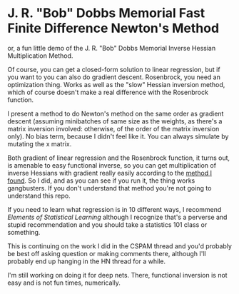 J. R. "Bob" Dobbs Memorial Fast Finite Difference Newton's Method
===

or, a fun little demo of the J. R. "Bob" Dobbs Memorial Inverse Hessian Multiplication Method.

Of course, you can get a closed-form solution to linear regression, but if you want to you can also do gradient descent. Rosenbrock, you need an optimization thing. Works as well as the "slow" Hessian inversion method, which of course doesn't make a real difference with the Rosenbrock function.

I present a method to do Newton's method on the same order as gradient descent (assuming minibatches of same size as the weights, as there's a matrix inversion involved: otherwise, of the order of the matrix inversion only). No bias term, because I didn't feel like it. You can always simulate by mutating the x matrix.

Both gradient of linear regression and the Rosenbrock function, it turns out, is amenable to easy functional inverse, so you can get multiplication of inverse Hessians with gradient really easily according to the [method I found](https://github.com/howonlee/bobdobbshess). So I did, and as you can see if you run it, the thing works gangbusters. If you don't understand that method you're not going to understand this repo.

If you need to learn what regression is in 10 different ways, I recommend _Elements of Statistical Learning_ although I recognize that's a perverse and stupid recommendation and you should take a statistics 101 class or something.

This is continuing on the work I did in the CSPAM thread and you'd probably be best off asking question or making comments there, although I'll probably end up hanging in the HN thread for a while.

I'm still working on doing it for deep nets. There, functional inversion is not easy and is not fun times, numerically.
